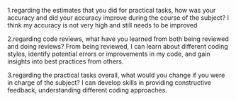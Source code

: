 1.regarding the estimates that you did for practical tasks, 
how was your accuracy and did your accuracy improve during the course of the subject?
I think my accuracy is not very high and still needs to be improved

2.regarding code reviews, what have you learned from both being reviewed and doing reviews?
From being reviewed, I can learn about different coding styles, identify potential errors or improvements in my code, 
and gain insights into best practices from others.


3.regarding the practical tasks overall, what would you change if you were in charge of the subject?
I can develop skills in providing constructive feedback, understanding different coding approaches.
